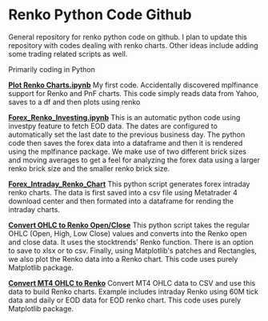 # Renko Python Code Github
General repository for renko python code on github. I plan to update this repository with codes dealing with renko charts.
Other ideas include adding some trading related scripts as well.

Primarily coding in Python

**[Plot Renko Charts.ipynb](https://github.com/chranga/renkocharts/blob/main/Plot%20Renko%20Charts.ipynb)** My first code. Accidentally discovered mplfinance support for Renko and PnF charts.
This code simply reads data from Yahoo, saves to a df and then plots using renko

**[Forex_Renko_Investing.ipynb](https://github.com/chranga/renkocharts/blob/main/Forex_Renko_Investing.ipynb)** This is an automatic python code using investpy feature to fetch EOD data. The dates are configured to automatically set the last date to the previous business day. The python code then saves the forex data into a dataframe and then it is rendered using the mplfinance package.
We make use of two different brick sizes and moving averages to get a feel for analyzing the forex data using a larger renko brick size and the smaller renko brick size.

**[Forex_Intraday_Renko_Chart](https://github.com/chranga/renkocharts/blob/main/Forex_Intraday_Renko_Chart.ipynb)** This python script generates forex intraday renko charts. The data is first saved into a csv file using Metatrader 4 download center and then formated into a dataframe for rending the intraday charts.

**[Convert OHLC to Renko Open/Close](https://github.com/chranga/renkocharts/blob/main/convert_to_renko_ohlc.ipynb)** This python script takes the regular OHLC (Open, High, Low Close) values and converts into the Renko open and close data. It uses the stocktrends' Renko function. There is an option to save to xlsx or to csv. Finally, using Matplotlib's patches and Rectangles, we also plot the Renko data into a Renko chart. This code uses purely Matplotlib package.

**[Convert MT4 OHLC to Renko](https://github.com/chranga/renkocharts/blob/main/renko_conv_from_mt4_csv.ipynb)** Convert MT4 OHLC data to CSV and use this data to build Renko charts. Example includes intraday Renko using 60M tick data and daily or EOD data for EOD renko chart. This code uses purely Matplotlib package.
